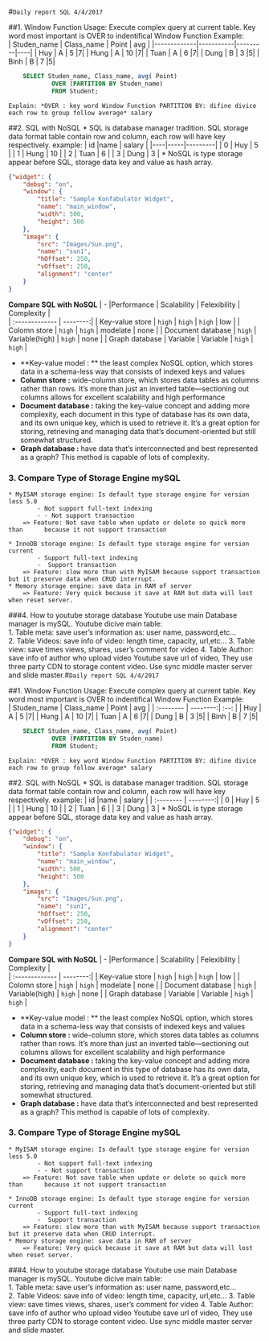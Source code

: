 #`Daily report SQL 4/4/2017`




##1. Window Function
	Usage: Execute complex query at current table.
	Key word most important is OVER to indentifical Window Function
	Example:  
| Studen_name | Class_name | Point  | avg |
|-------------|-----------|---------|----|
| Huy  | A | 5  |7|
| Hung | A | 10 |7|
| Tuan | A | 6  |7|
| Dung | B | 3  |5|
| Binh | B | 7  |5|
``` SQL
	SELECT Studen_name, Class_name, avg( Point) 
			OVER (PARTITION BY Studen_name) 
			FROM Student;
```
	Explain: *OVER : key word Window Function PARTITION BY: difine divice each row to group follow average* salary
##2. SQL with NoSQL
	* SQL is database manager tradition.  SQL storage data format table contain row and column, each row will have key respectively. 
	example: 
| id |name | salary  | 
|----|-----|---------|
| 0 | Huy | 5  |
| 1 | Hung | 10 |
| 2 | Tuan | 6  |
| 3 | Dung | 3  |
	* NoSQL is type storage appear before SQL, storage data key and value as hash array.
```  json
{"widget": {
    "debug": "on",
    "window": {
        "title": "Sample Konfabulator Widget",
        "name": "main_window",
        "width": 500,
        "height": 500
    },
    "image": { 
        "src": "Images/Sun.png",
        "name": "sun1",
        "hOffset": 250,
        "vOffset": 250,
        "alignment": "center"
    }
}
``` 
**Compare SQL with NoSQL**
| - |Performance | Scalability  | Felexibility | Complexity |  
| :------------- | --------:|
| Key-value store | `high` | `high`  | `high` | low |
| Colomn store | `high` | `high` | modelate | none |
| Document database | `high` | Variable(high)  | `high` | none |
| Graph database | Variable | Variable  | `high` | `high` |
 * **Key-value model : **   the least complex NoSQL option, which stores data in a schema-less way that consists of indexed keys and values
 * **Column store :** wide-column store, which stores data tables as columns rather than rows. It’s more than just an inverted table—sectioning out columns allows for excellent scalability and high performance
 * **Document database :** taking the key-value concept and adding more complexity, each document in this type of database has its own data, and its own unique key, which is used to retrieve it. It’s a great option for storing, retrieving and managing data that’s document-oriented but still somewhat structured.
 * **Graph database :** have data that’s interconnected and best represented as a graph? This method is capable of lots of complexity.


### 3. Compare Type of Storage Engine mySQL
	* MyISAM storage engine: Is default type storage engine for version less 5.0
			- Not support full-text indexing
			- - Not support transaction
		=> Feature: Not save table when update or delete so quick more than 	 because it not support transaction

	* InnoDB storage engine: Is default type storage engine for version current
			- Support full-text indexing
			-  Support transaction
		=> Feature: slow more than with MyISAM because support transaction but it preserve data when CRUD interrupt.
	* Memory storage engine: save data in RAM of server
		=> Feature: Very quick because it save at RAM but data will lost 	when reset server.
###4. How to youtube storage database
	Youtube use main Database manager is mySQL.	
	Youtube dicive main table:		
		1. Table meta: save user’s information as: user name, 				password,etc...		
		2. Table Videos: save info of video: length time, capacity, url,etc…
		3. Table view: save times views, shares, user’s comment for video
		4. Table Author: save info of author who upload video
	Youtube save url of video, They use three party CDN to storage content video. Use sync middle master server and slide master.#`Daily report SQL 4/4/2017`




##1. Window Function
	Usage: Execute complex query at current table.
	Key word most important is OVER to indentifical Window Function
	Example:  
| Studen_name | Class_name | Point  | avg |
| :-------- | --------:| :--: |
| Huy  | A | 5  |7|
| Hung | A | 10 |7|
| Tuan | A | 6  |7|
| Dung | B | 3  |5|
| Binh | B | 7  |5|
``` SQL
	SELECT Studen_name, Class_name, avg( Point) 
			OVER (PARTITION BY Studen_name) 
			FROM Student;
```
	Explain: *OVER : key word Window Function PARTITION BY: difine divice each row to group follow average* salary
##2. SQL with NoSQL
	* SQL is database manager tradition.  SQL storage data format table contain row and column, each row will have key respectively. 
	example: 
| id |name | salary  | 
| :-------- | --------:|
| 0 | Huy | 5  |
| 1 | Hung | 10 |
| 2 | Tuan | 6  |
| 3 | Dung | 3  |
	* NoSQL is type storage appear before SQL, storage data key and value as hash array.
```  json
{"widget": {
    "debug": "on",
    "window": {
        "title": "Sample Konfabulator Widget",
        "name": "main_window",
        "width": 500,
        "height": 500
    },
    "image": { 
        "src": "Images/Sun.png",
        "name": "sun1",
        "hOffset": 250,
        "vOffset": 250,
        "alignment": "center"
    }
}
``` 
**Compare SQL with NoSQL**
| - |Performance | Scalability  | Felexibility | Complexity |  
| :------------- | --------:|
| Key-value store | `high` | `high`  | `high` | low |
| Colomn store | `high` | `high` | modelate | none |
| Document database | `high` | Variable(high)  | `high` | none |
| Graph database | Variable | Variable  | `high` | `high` |
 * **Key-value model : **   the least complex NoSQL option, which stores data in a schema-less way that consists of indexed keys and values
 * **Column store :** wide-column store, which stores data tables as columns rather than rows. It’s more than just an inverted table—sectioning out columns allows for excellent scalability and high performance
 * **Document database :** taking the key-value concept and adding more complexity, each document in this type of database has its own data, and its own unique key, which is used to retrieve it. It’s a great option for storing, retrieving and managing data that’s document-oriented but still somewhat structured.
 * **Graph database :** have data that’s interconnected and best represented as a graph? This method is capable of lots of complexity.


### 3. Compare Type of Storage Engine mySQL
	* MyISAM storage engine: Is default type storage engine for version less 5.0
			- Not support full-text indexing
			- - Not support transaction
		=> Feature: Not save table when update or delete so quick more than 	 because it not support transaction

	* InnoDB storage engine: Is default type storage engine for version current
			- Support full-text indexing
			-  Support transaction
		=> Feature: slow more than with MyISAM because support transaction but it preserve data when CRUD interrupt.
	* Memory storage engine: save data in RAM of server
		=> Feature: Very quick because it save at RAM but data will lost 	when reset server.
###4. How to youtube storage database
	Youtube use main Database manager is mySQL.	
	Youtube dicive main table:		
		1. Table meta: save user’s information as: user name, 				password,etc...		
		2. Table Videos: save info of video: length time, capacity, url,etc…
		3. Table view: save times views, shares, user’s comment for video
		4. Table Author: save info of author who upload video
	Youtube save url of video, They use three party CDN to storage content video. Use sync middle master server and slide master.
